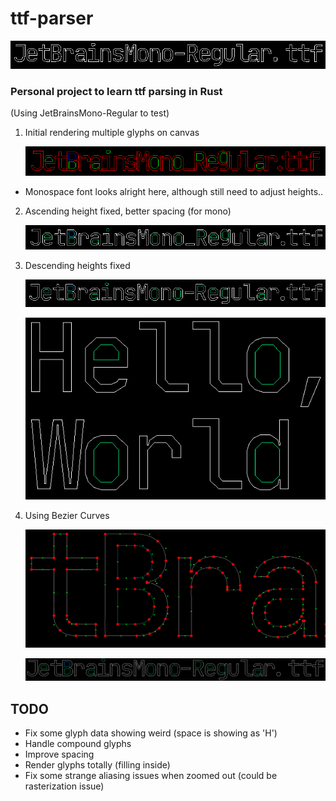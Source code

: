 # ttf-parser

![](img/clean_bezier.png)


### Personal project to learn ttf parsing in Rust

(Using JetBrainsMono-Regular to test)

1. Initial rendering multiple glyphs on canvas

    ![](img/multiglyph_render.png)
- Monospace font looks alright here, although still need to adjust heights..

2. Ascending height fixed, better spacing (for mono)

    ![](img/multi_asc_fixed.png)

2. Descending heights fixed

    ![](img/multi_heights_fixed.png)

    ![](img/hello_world.png)

3. Using Bezier Curves

    ![](img/bezier_close.png)

    ![](img/bezier_far.png)



## TODO
- Fix some glyph data showing weird (space is showing as 'H')
- Handle compound glyphs
- Improve spacing
- Render glyphs totally (filling inside)
- Fix some strange aliasing issues when zoomed out (could be rasterization issue)